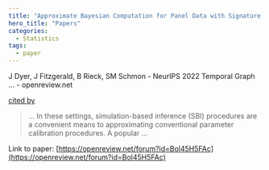 ```yaml
---
title: "Approximate Bayesian Computation for Panel Data with Signature Maximum Mean Discrepancies"
hero_title: "Papers"
categories:
  - Statistics
tags:
  - paper
---
```

J Dyer, J Fitzgerald, B Rieck, SM Schmon - NeurIPS 2022 Temporal Graph … - openreview.net

[cited by](https://scholar.google.com/scholar?cites=5984859003596420825&as_sdt=5,44&sciodt=0,44&hl=en&num=20)

>… In these settings, simulation-based inference (SBI) procedures are a convenient means to approximating conventional parameter calibration procedures. A popular …

Link to paper: [https://openreview.net/forum?id=Bol45H5FAc](https://openreview.net/forum?id=Bol45H5FAc)

